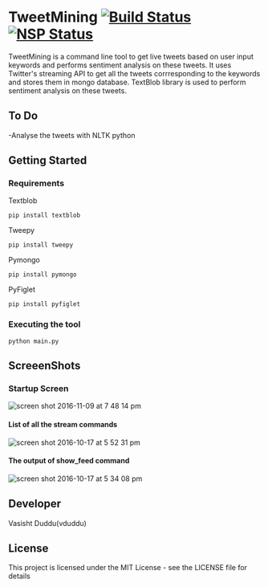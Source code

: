 # TweetMining   [![Build Status](https://travis-ci.org/vduddu/TweetMining.svg?branch=master)](https://travis-ci.org/vduddu/TweetMining) [![NSP Status](https://nodesecurity.io/orgs/vduddu/projects/efc25a8b-2bd8-441f-ac0e-1d0e16be5e3c/badge)](https://nodesecurity.io/orgs/vduddu/projects/efc25a8b-2bd8-441f-ac0e-1d0e16be5e3c)
TweetMining is a command line tool to get live tweets based on user input keywords and performs sentiment analysis on these tweets. It uses Twitter's streaming API to get all the tweets corrresponding to the keywords and stores them in mongo database.
TextBlob library is used to perform sentiment analysis on these tweets.

## To Do

-Analyse the tweets with NLTK python


## Getting Started

### Requirements

Textblob
    
    pip install textblob
    
Tweepy
    
    pip install tweepy
  
Pymongo
    
    pip install pymongo
    
PyFiglet

    pip install pyfiglet
 
### Executing the tool

    python main.py
 
## ScreeenShots


### Startup Screen

![screen shot 2016-11-09 at 7 48 14 pm](https://cloud.githubusercontent.com/assets/20644368/20141258/87cf6572-a6b5-11e6-8935-f323e1696bc9.png)

#### List of all the stream commands

![screen shot 2016-10-17 at 5 52 31 pm](https://cloud.githubusercontent.com/assets/20644368/19441152/3def8d9e-94a2-11e6-966c-6442670acbff.png)


#### The output of show_feed command

![screen shot 2016-10-17 at 5 34 08 pm](https://cloud.githubusercontent.com/assets/20644368/19441113/1bf4a90e-94a2-11e6-9100-26b2e0756221.png)

## Developer
Vasisht Duddu(vduddu)

## License
This project is licensed under the MIT License - see the LICENSE file for details

